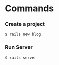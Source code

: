 # Commands

### Create a project
```bash
$ rails new blog
```
### Run Server
```bash
$ rails server
```
